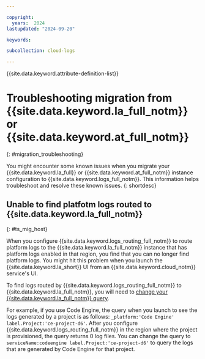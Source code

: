 ```yaml
---

copyright:
  years:  2024
lastupdated: "2024-09-20"

keywords:

subcollection: cloud-logs

---
```


{{site.data.keyword.attribute-definition-list}}


# Troubleshooting migration from {{site.data.keyword.la_full_notm}} or {{site.data.keyword.at_full_notm}}
{: #migration_troubleshooting}

You might encounter some known issues when you migrate your {{site.data.keyword.la_full}} or {{site.data.keyword.at_full_notm}} instance configuration to {{site.data.keyword.logs_full_notm}}. This information helps troubleshoot and resolve these known issues.
{: shortdesc}

## Unable to find platfotm logs routed to {{site.data.keyword.la_full_notm}}
{: #ts_mig_host}

When you configure {{site.data.keyword.logs_routing_full_notm}} to route platform logs to the {{site.data.keyword.la_full_notm}} instance that has platform logs enabled in that region, you find that you can no longer find platform logs. You might hit this problem when you launch the {{site.data.keyword.la_short}} UI from an {{site.data.keyword.cloud_notm}} service's UI.

To find logs routed by {{site.data.keyword.logs_routing_full_notm}} to {{site.data.keyword.la_full_notm}}, you will need to [change your {{site.data.keyword.la_full_notm}} query](/docs/logs-router?topic=logs-router-ts-hostvalue).

For example, if you use Code Engine, the query when you launch to see the logs generated by a project is as follows: `_platform:'Code Engine' label.Project:'ce-project-d6'`. After you configure {{site.data.keyword.logs_routing_full_notm}} in the region where the project is provisioned, the query returns 0 log files. You can change the query to
`serviceName:codeengine label.Project:'ce-project-d6'` to query the logs that are generated by Code Engine for that project.
